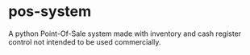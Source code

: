 # pos-system
A python Point-Of-Sale system made with inventory and cash register control not intended to be used commercially.
